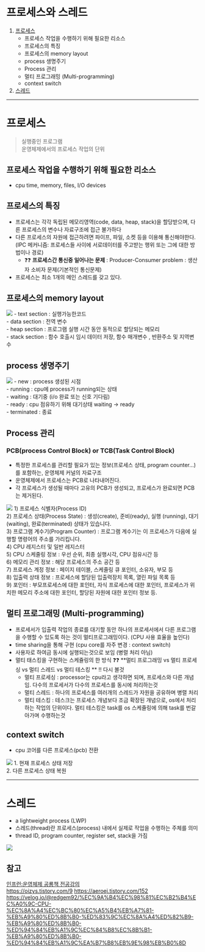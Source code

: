# 프로세스와 스레드
1. [프로세스](#프로세스)
    - 프로세스 작업을 수행하기 위해 필요한 리소스
    - 프로세스의 특징
    - 프로세스의 memory layout
    - process 생명주기
    - Process 관리
    - 멀티 프로그래밍 (Multi-programming)
    - context switch
2. [스레드](#스레드)

---

# 프로세스
> 실행중인 프로그램<br/>
> 운영체제에서의 프로세스 작업의 단위

## 프로세스 작업을 수행하기 위해 필요한 리소스
- cpu time, memory, files, I/O devices

## 프로세스의 특징
- 프로세스는 각각 독립된 메모리영역(code, data, heap, stack)을 할당받으며, 다른 프로세스의 변수나 자료구조에 접근 불가하다
- 다른 프로세스의 자원에 접근하려면 파이프, 파일, 소켓 등을 이용해 통신해야한다. 
    (IPC 메커니즘: 프로세스들 사이에 서로데이터를 주고받는 행위 또는 그에 대한 방법이나 경로)
    * ❓:question: **프로세스간 통신중 일어나는 문제** : Producer-Consumer problem : 생산자 소비자 문제(기본적인 통신문제) 
- 프로세스는 최소 1개의 메인 스레드를 갖고 있다.

## 프로세스의 memory layout
<img src="https://user-images.githubusercontent.com/80516736/222936348-512d16ce-d03c-4858-ba0f-55be1b2f108b.png"/>
- text section : 실행가능한코드<br/>  
- data section : 전역 변수<br/>  
- heap section : 프로그램 실행 시간 동안 동적으로 할당되는 메모리<br/>  
- stack section : 함수 호출시 임시 데이터 저장, 함수 매개변수 , 반환주소 및 지역변수<br/>  

## process 생명주기
<img src="https://user-images.githubusercontent.com/80516736/222936574-fa4fc3b9-6a74-4800-b108-dda71bbc7f7c.png"/>
- new : process 생성된 시점<br/>
- running : cpu에 process가 running되는 상태<br/>
- waiting : 대기중 (i/o 완료 또는 신호 기다림)<br/>
- ready : cpu 점유하기 위해 대기상태 waiting -> ready<br/>
- terminated : 종료<br/>

## Process 관리
### PCB(process Control Block) or TCB(Task Control Block)
- 특정한 프로세스를 관리할 필요가 있는 정보(프로세스 상태, program counter…)를 포함하는, 운영체제 커널의 자료구조
- 운영체제에서 프로세스는 PCB로 나타내어진다.
- 각 프로세스가 생성될 때마다 고유의 PCB가 생성되고, 프로세스가 완료되면 PCB는 제거된다.

<img src="https://user-images.githubusercontent.com/80516736/222936996-83538f1b-f8f8-4279-85ad-189ac4892e03.png"/>
1) 프로세스 식별자(Process ID)   <br/>  
2) 프로세스 상태(Process State) : 생성(create), 준비(ready), 실행 (running), 대기(waiting), 완료(terminated) 상태가 있습니다.  <br/>  
3) 프로그램 계수기(Program Counter) : 프로그램 계수기는 이 프로세스가 다음에 실행할 명령어의 주소를 가리킵니다.  <br/>  
4) CPU 레지스터 및 일반 레지스터  <br/>  
5) CPU 스케줄링 정보 : 우선 순위, 최종 실행시각, CPU 점유시간 등  <br/>  
6) 메모리 관리 정보 : 해당 프로세스의 주소 공간 등  <br/>  
7) 프로세스 계정 정보 : 페이지 테이블, 스케줄링 큐 포인터, 소유자, 부모 등  <br/>  
8) 입출력 상태 정보 : 프로세스에 할당된 입출력장치 목록, 열린 파일 목록 등  <br/>  
9) 포인터 : 부모프로세스에 대한 포인터, 자식 프로세스에 대한 포인터, 프로세스가 위치한 메모리 주소에 대한 포인터, 할당된 자원에 대한 포인터 정보 등.  <br/>  

## 멀티 프로그래밍 (Multi-programming)
- 프로세서가 입출력 작업의 종료를 대기할 동안 하나의 프로세서에서 다른 프로그램을 수행할 수 있도록 하는 것이 멀티프로그래밍이다. (CPU 사용 효율을 높인다)
- time sharing을 통해 구현 (cpu core를 자주 변경 : context switch)
- 사용자로 하여금 동시에 실행되는것으로 보임 (병렬 처리 아님) </br>
- 멀티 태스킹을 구현하는 스케쥴링의 한 방식
   ❓:question: **멀티 프로그래밍 vs 멀티 프로세싱 vs 멀티 스레드 vs 멀티 테스킹 ** !! 다시 볼것
   * 멀티 프로세싱 : processor는 cpu라고 생각하면 되며, 프로세스와 다른 개념임. 다수의 프로세서가 다수의 프로세스를 동시에 처리하는것
   * 멀티 스레드 : 하나의 프로세스를 여러개의 스레드가 자원을 공유하며 병렬 처리
   * 멀티 테스킹 : 테스크는 프로세스 개념보다 조금 확장된 개념으로, os에서 처리하는 작업의 단위이다. 멀티 테스킹은 task를 os 스케쥴링에 의해 task를 번갈아가며 수행하는것

## context switch 
- cpu 코어를 다른 프로세스(pcb) 전환
<img src="https://user-images.githubusercontent.com/80516736/222937895-7cd8cc8f-fd1a-4510-aa74-5f18099063ac.png"/>
1. 현재 프로세스 상태 저장  <br/>  
2. 다른 프로세스 상태 복원  <br/>  

---

# 스레드
- a lightweight process (LWP) <br/>
- 스레드(thread)란 프로세스(process) 내에서 실제로 작업을 수행하는 주체를 의미 <br/>
- thread ID, program counter, register set, stack을 가짐
<img src="https://user-images.githubusercontent.com/80516736/222942900-44b9ad29-c3b4-46b4-ab4f-bb3665c86544.png"/>

## 참고
[인프런:운영체제 공룡책 전공강의](https://www.inflearn.com/course/%EC%9A%B4%EC%98%81%EC%B2%B4%EC%A0%9C-%EA%B3%B5%EB%A3%A1%EC%B1%85-%EC%A0%84%EA%B3%B5%EA%B0%95%EC%9D%98) <br/>
https://oizys.tistory.com/9
https://aeroej.tistory.com/152
https://velog.io/@redgem92/%EC%9A%B4%EC%98%81%EC%B2%B4%EC%A0%9C-CPU-%EC%8A%A4%EC%BC%80%EC%A5%B4%EB%A7%81-%EB%A9%80%ED%8B%B0-%ED%83%9C%EC%8A%A4%ED%82%B9-%EB%A9%80%ED%8B%B0-%ED%94%84%EB%A1%9C%EC%84%B8%EC%8B%B1-%EB%A9%80%ED%8B%B0-%ED%94%84%EB%A1%9C%EA%B7%B8%EB%9E%98%EB%B0%8D
